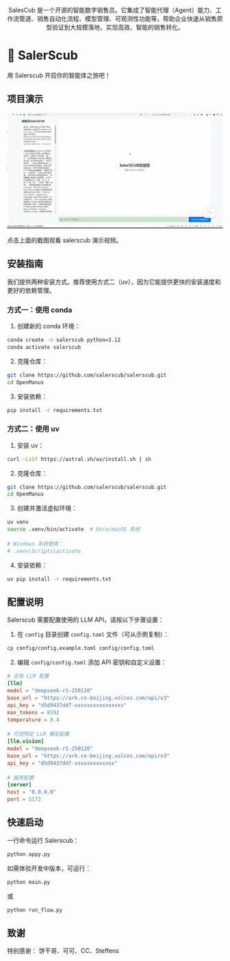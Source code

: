 
<p align="center">
SalesCub 是一个开源的智能数字销售员。它集成了智能代理（Agent）能力、工作流管道、销售自动化流程、模型管理、可观测性功能等，帮助企业快速从销售原型验证到大规模落地，实现高效、智能的销售转化。
</p>

# 👋 SalerScub


用 Salerscub 开启你的智能体之旅吧！


## 项目演示

[![OpenManus演示视频](https://github.com/salerscub/salerscub/blob/main/scub.png)](https://www.bilibili.com/video/BV1UyZSYuEmK/?vd_source=555d4d06d76dfcceeb83a9e9c3717834)

点击上面的截图观看 salerscub 演示视频。


## 安装指南

我们提供两种安装方式。推荐使用方式二（uv），因为它能提供更快的安装速度和更好的依赖管理。

### 方式一：使用 conda

1. 创建新的 conda 环境：

```bash
conda create -n salerscub python=3.12
conda activate salerscub
```

2. 克隆仓库：

```bash
git clone https://github.com/salerscub/salerscub.git
cd OpenManus
```

3. 安装依赖：

```bash
pip install -r requirements.txt
```

### 方式二：使用 uv

1. 安装 uv：

```bash
curl -LsSf https://astral.sh/uv/install.sh | sh
```

2. 克隆仓库：

```bash
git clone https://github.com/salerscub/salerscub.git
cd OpenManus
```

3. 创建并激活虚拟环境：

```bash
uv venv
source .venv/bin/activate  # Unix/macOS 系统

# Windows 系统使用：
# .venv\Scripts\activate
```

4. 安装依赖：

```bash
uv pip install -r requirements.txt
```

## 配置说明

Salerscub 需要配置使用的 LLM API，请按以下步骤设置：

1. 在 `config` 目录创建 `config.toml` 文件（可从示例复制）：

```bash
cp config/config.example.toml config/config.toml
```

2. 编辑 `config/config.toml` 添加 API 密钥和自定义设置：

```toml
# 全局 LLM 配置
[llm]
model = "deepseek-r1-250120"
base_url = "https://ark.cn-beijing.volces.com/api/v3"
api_key = "d5d9437dd7-xxxxxxxxxxxxxxxx"
max_tokens = 8192
temperature = 0.4

# 可选特定 LLM 模型配置
[llm.vision]
model = "deepseek-r1-250120"
base_url = "https://ark.cn-beijing.volces.com/api/v3"
api_key = "d5d9437dd7-xxxxxxxxxxxxx"

# 服务配置
[server]
host = "0.0.0.0"
port = 5172
```

## 快速启动

一行命令运行 Salerscub：

```bash
python appy.py
```

如需体验开发中版本，可运行：

```bash
python main.py
```
或
```bash
python run_flow.py
```

## 致谢

特别感谢：
饼干哥、可可、CC、Steffens

